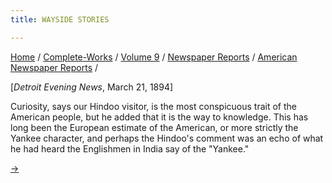```yaml
---
title: WAYSIDE STORIES

---
```



[Home](../../../../index.htm) /
[Complete-Works](../../../complete_works.htm) / [Volume
9](../../volume_9_contents.htm) / [Newspaper
Reports](../newspaper_reports_contents.htm) / [American Newspaper
Reports](american_newspaper_contents.htm) /



\[*Detroit Evening News*, March 21, 1894\]

Curiosity, says our Hindoo visitor, is the most conspicuous trait of the
American people, but he added that it is the way to knowledge. This has
long been the European estimate of the American, or more strictly the
Yankee character, and perhaps the Hindoo's comment was an echo of what
he had heard the Englishmen in India say of the "Yankee."

[→](22_bay_city_times_press_mar_21_1894.htm)


